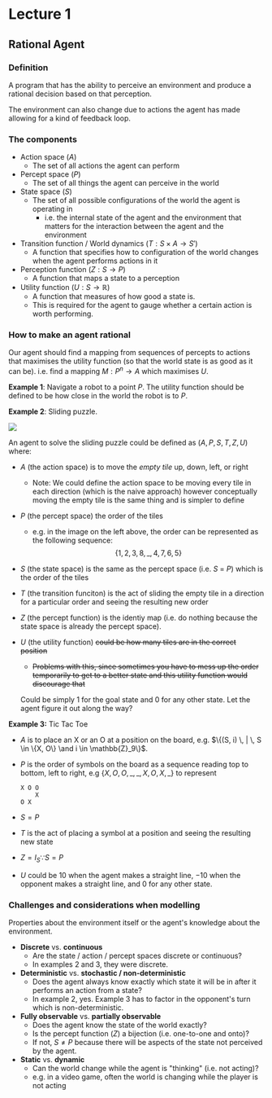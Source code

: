 # Lecture 1

## Rational Agent
### Definition
A program that has the ability to perceive an environment and produce a rational decision based on that perception.

The environment can also change due to actions the agent has made allowing for a kind of feedback loop.

### The components
* Action space ($A$)
  * The set of all actions the agent can perform
* Percept space ($P$)
  * The set of all things the agent can perceive in the world
* State space ($S$)
  * The set of all possible configurations of the world the agent is operating in
    * i.e. the internal state of the agent and the environment that matters for the interaction between the agent and the environment
* Transition function / World dynamics ($T: S \times A \to S'$)
  * A function that specifies how to configuration of the world changes when the agent performs actions in it
* Perception function ($Z: S \to P$)
  * A function that maps a state to a perception
* Utility function ($U:S \to \mathbb{R}$) 
  * A function that measures of how good a state is.
  * This is required for the agent to gauge whether a certain action is worth performing.

### How to make an agent rational
Our agent should find a mapping from sequences of percepts to actions that maximises the utility function (so that the world state is as good as it can be).
i.e. find a mapping $M:P^n \to A$ which maximises $U$. 

**Example 1**: Navigate a robot to a point $P$. The utility function should be defined to be how close in the world the robot is to $P$.

**Example 2**: Sliding puzzle.

![](https://miro.medium.com/max/1046/1*_n4hcTM-akUEoWL1i05xVg.png)

An agent to solve the sliding puzzle could be defined as $(A, P, S, T, Z, U)$ where:
* $A$ (the action space) is to move the *empty tile* up, down, left, or right

  * Note: We could define the action space to be moving every tile in each direction (which is the naive approach) however conceptually moving the empty tile is the same thing and is simpler to define

* $P$ (the percept space) the order of the tiles

  * e.g. in the image on the left above, the order can be represented as the following sequence:
    $$
    \{1, 2, 3, 8, \_, 4, 7, 6, 5\}
    $$

* $S$ (the state space) is the same as the percept space (i.e. $S$ = $P$) which is the order of the tiles

* $T$ (the transition funciton) is the act of sliding the empty tile in a direction for a particular order and seeing the resulting new order

* $Z$ (the percept function) is the identiy map (i.e. do nothing because the state space is already the percept space).

* $U$ (the utility function) ~~could be how many tiles are in the correct position~~

  * ~~Problems with this, since sometimes you have to mess up the order temporarily to get to a better state and this utility function would discourage that~~

  Could be simply 1 for the goal state and 0 for any other state. Let the agent figure it out along the way?
  
  

**Example 3:** Tic Tac Toe

* $A$ is to place an X or an O at a position on the board, e.g. $\{(S, i) \, | \, S \in \{X, O\} \and i \in \mathbb{Z}_9\}$.

* $P$ is the order of symbols on the board as a sequence reading top to bottom, left to right, e.g $\{X, O, O, \_, \_, X, O, X, \_\}$ to represent

  ```
  X O O
      X
  O X  
  ```

* $S = P$

* $T$ is the act of placing a symbol at a position and seeing the resulting new state

* $Z = I_S \because S = P$ 

* $U$ could be $10$ when the agent makes a straight line, $-10$ when the opponent makes a straight line, and $0$ for any other state.



### Challenges and considerations when modelling

Properties about the environment itself or the agent's knowledge about the environment.

* **Discrete** vs. **continuous**
  * Are the state / action / percept spaces discrete or continuous? 
  * In examples 2 and 3, they were discrete.
* **Deterministic** vs. **stochastic / non-deterministic**
  * Does the agent always know exactly which state it will be in after it performs an action from a state?
  * In example 2, yes. Example 3 has to factor in the opponent's turn which is non-deterministic.
* **Fully observable** vs. **partially observable**
  * Does the agent know the state of the world exactly?
  * Is the percept function ($Z$) a bijection (i.e. one-to-one and onto)?
  * If not, $S \neq P$ because there will be aspects of the state not perceived by the agent.
* **Static** vs. **dynamic** 
  * Can the world change while the agent is "thinking" (i.e. not acting)?
  * e.g. in a video game, often the world is changing while the player is not acting